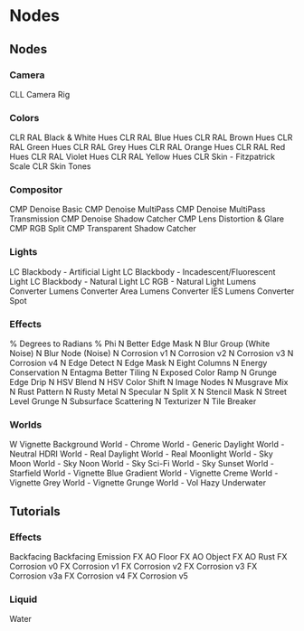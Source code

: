 # Nodes



## Nodes

### Camera
CLL Camera Rig

### Colors
CLR RAL Black & White Hues
CLR RAL Blue Hues
CLR RAL Brown Hues
CLR RAL Green Hues
CLR RAL Grey Hues
CLR RAL Orange Hues
CLR RAL Red Hues
CLR RAL Violet Hues
CLR RAL Yellow Hues
CLR Skin - Fitzpatrick Scale
CLR Skin Tones

### Compositor
CMP Denoise Basic
CMP Denoise MultiPass
CMP Denoise MultiPass Transmission
CMP Denoise Shadow Catcher
CMP Lens Distortion & Glare
CMP RGB Split
CMP Transparent Shadow Catcher

### Lights
LC Blackbody - Artificial Light
LC Blackbody - Incadescent/Fluorescent Light
LC Blackbody - Natural Light
LC RGB - Natural Light
Lumens Converter
Lumens Converter Area
Lumens Converter IES
Lumens Converter Spot

### Effects
% Degrees to Radians
% Phi
N Better Edge Mask
N Blur Group (White Noise)
N Blur Node (Noise)
N Corrosion v1
N Corrosion v2
N Corrosion v3
N Corrosion v4
N Edge Detect
N Edge Mask
N Eight Columns
N Energy Conservation
N Entagma Better Tiling
N Exposed Color Ramp
N Grunge Edge Drip
N HSV Blend
N HSV Color Shift
N Image Nodes
N Musgrave Mix
N Rust Pattern
N Rusty Metal
N Specular
N Split X
N Stencil Mask
N Street Level Grunge
N Subsurface Scattering
N Texturizer
N Tile Breaker

### Worlds
W Vignette Background
World - Chrome
World - Generic Daylight
World - Neutral HDRI
World - Real Daylight
World - Real Moonlight
World - Sky Moon
World - Sky Noon
World - Sky Sci-Fi
World - Sky Sunset
World - Starfield
World - Vignette Blue Gradient
World - Vignette Creme
World - Vignette Grey
World - Vignette Grunge
World - Vol Hazy Underwater

## Tutorials

### Effects
Backfacing
Backfacing Emission
FX AO Floor
FX AO Object
FX AO Rust
FX Corrosion v0
FX Corrosion v1
FX Corrosion v2
FX Corrosion v3
FX Corrosion v3a
FX Corrosion v4
FX Corrosion v5

### Liquid
Water
